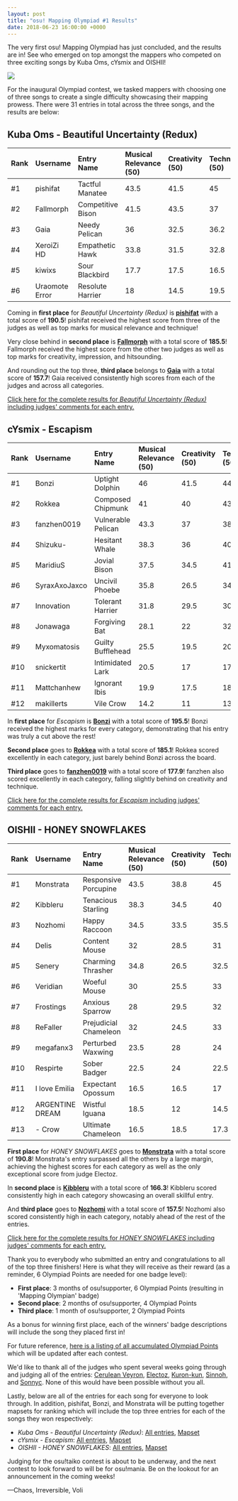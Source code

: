 ```yaml
---
layout: post
title: "osu! Mapping Olympiad #1 Results"
date: 2018-06-23 16:00:00 +0000
---
```


The very first osu! Mapping Olympiad has just concluded, and the results are in! See who emerged on top amongst the mappers who competed on three exciting songs by Kuba Oms, cYsmix and OISHII!

[![](https://osu.ppy.sh/wiki/shared/news/banners/osu_mapping_olympiad.jpg)](https://osu.ppy.sh/community/contests/63)

For the inaugural Olympiad contest, we tasked mappers with choosing one of three songs to create a single difficulty showcasing their mapping prowess. There were 31 entries in total across the three songs, and the results are below:

## Kuba Oms - Beautiful Uncertainty (Redux)

| Rank | Username | Entry Name | Musical Relevance (50) | Creativity (50) | Technique (50) | Impression (50) | Hitsounding (25) | Total Score |
| :-- | :-- | :-- | :-- | :-- | :-- | :-- | :-- | :-- |
| \#1 | pishifat | Tactful Manatee | 43.5 | 41.5 | 45 | 41.5 | 19 | **190.5** |
| \#2 | Fallmorph | Competitive Bison | 41.5 | 43.5 | 37 | 43.5 | 20 | **185.5** |
| \#3 | Gaia | Needy Pelican | 36 | 32.5 | 36.2 | 35 | 18 | **157.7** |
| \#4 | XeroiZi HD | Empathetic Hawk | 33.8 | 31.5 | 32.8 | 31.6 | 17.3 | **147** |
| \#5 | kiwixs | Sour Blackbird | 17.7 | 17.5 | 16.5 | 18 | 7.5 | **77.2** |
| \#6 | Uraomote Error | Resolute Harrier | 18 | 14.5 | 19.5 | 18 | 4 | **74** |

Coming in **first place** for *Beautiful Uncertainty (Redux)* is [**pishifat**](https://osu.ppy.sh/users/3178418) with a total score of **190.5**! pishifat received the highest score from three of the judges as well as top marks for musical relevance and technique!

Very close behind in **second place** is [**Fallmorph**](https://osu.ppy.sh/users/5720389) with a total score of **185.5**! Fallmorph received the highest score from the other two judges as well as top marks for creativity, impression, and hitsounding.

And rounding out the top three, **third place** belongs to [**Gaia**](https://osu.ppy.sh/users/2683648) with a total score of **157.7**! Gaia received consistently high scores from each of the judges and across all categories.

[Click here for the complete results for *Beautiful Uncertainty (Redux)* including judges' comments for each entry.](https://docs.google.com/spreadsheets/d/1Q_5ATaQR25fLneqR2uG4T_Pj-xsKb9Y6QJ7d3t8wQII/edit?usp=sharing)

## cYsmix - Escapism

| Rank | Username | Entry Name | Musical Relevance (50) | Creativity (50) | Technique (50) | Impression (50) | Hitsounding (25) | Total Score |
| :-- | :-- | :-- | :-- | :-- | :-- | :-- | :-- | :-- |
| \#1 | Bonzi | Uptight Dolphin | 46 | 41.5 | 44.5 | 43 | 20.5 | **195.5** |
| \#2 | Rokkea | Composed Chipmunk | 41 | 40 | 43.3 | 42.5 | 18.3 | **185.1** |
| \#3 | fanzhen0019 | Vulnerable Pelican | 43.3 | 37 | 38.3 | 40 | 19.3 | **177.9** |
| \#4 | Shizuku- | Hesitant Whale | 38.3 | 36 | 40.8 | 38.3 | 14.5 | **167.9** |
| \#5 | MaridiuS | Jovial Bison | 37.5 | 34.5 | 41 | 35.8 | 18.3 | **167.1** |
| \#6 | SyraxAxoJaxco | Uncivil Phoebe | 35.8 | 26.5 | 34.5 | 33 | 21.3 | **151.1** |
| \#7 | Innovation | Tolerant Harrier | 31.8 | 29.5 | 30 | 29 | 7 | **127.3** |
| \#8 | Jonawaga | Forgiving Bat | 28.1 | 22 | 32 | 28.5 | 3.5 | **114.1** |
| \#9 | Myxomatosis | Guilty Bufflehead | 25.5 | 19.5 | 20.7 | 23 | 14.9 | **103.6** |
| \#10 | snickertit | Intimidated Lark | 20.5 | 17 | 17.8 | 17.5 | 7 | **79.8** |
| \#11 | Mattchanhew | Ignorant Ibis | 19.9 | 17.5 | 18.5 | 18.8 | 3.5 | **78.2** |
| \#12 | makillerts | Vile Crow | 14.2 | 11 | 13.2 | 14 | 7.3 | **59.7** |

In **first place** for *Escapism* is [**Bonzi**](https://osu.ppy.sh/users/1313969) with a total score of **195.5**! Bonzi received the highest marks for every category, demonstrating that his entry was truly a cut above the rest!

**Second place** goes to [**Rokkea**](https://osu.ppy.sh/users/2500099) with a total score of **185.1**! Rokkea scored excellently in each category, just barely behind Bonzi across the board.

**Third place** goes to [**fanzhen0019**](https://osu.ppy.sh/users/418699) with a total score of **177.9**! fanzhen also scored excellently in each category, falling slightly behind on creativity and technique.

[Click here for the complete results for *Escapism* including judges' comments for each entry.](https://docs.google.com/spreadsheets/d/1ZcS7sDjjJSeiHs17ZX0k9p5fouZlqVQWJ59LR363Fnc/edit?usp=sharing)

## OISHII - HONEY SNOWFLAKES

| Rank | Username | Entry Name | Musical Relevance (50) | Creativity (50) | Technique (50) | Impression (50) | Hitsounding (25) | Total Score |
| :-- | :-- | :-- | :-- | :-- | :-- | :-- | :-- | :-- |
| \#1 | Monstrata | Responsive Porcupine | 43.5 | 38.8 | 45 | 42 | 21.5 | **190.8** |
| \#2 | Kibbleru | Tenacious Starling | 38.3 | 34.5 | 40 | 34 | 19.5 | **166.3** |
| \#3 | Nozhomi | Happy Raccoon | 34.5 | 33.5 | 35.5 | 35.5 | 18.5 | **157.5** |
| \#4 | Delis | Content Mouse | 32 | 28.5 | 31 | 31 | 18.3 | **140.8** |
| \#5 | Senery | Charming Thrasher | 34.8 | 26.5 | 32.5 | 28.5 | 16.5 | **138.8** |
| \#6 | Veridian | Woeful Mouse | 30 | 25.5 | 33 | 30 | 17 | **135.5** |
| \#7 | Frostings | Anxious Sparrow | 28 | 29.5 | 32 | 28.3 | 16.8 | **134.6** |
| \#8 | ReFaller | Prejudicial Chameleon | 32 | 24.5 | 33 | 27 | 17.5 | **134** |
| \#9 | megafanx3 | Perturbed Waxwing | 23.5 | 28 | 24 | 23.5 | 9.5 | **108.5** |
| \#10 | Respirte | Sober Badger | 22.5 | 24 | 22.5 | 22.2 | 8 | **99.2** |
| \#11 | I love Emilia | Expectant Opossum | 16.5 | 16.5 | 17 | 17 | 6 | **73** |
| \#12 | ARGENTINE DREAM | Wistful Iguana | 18.5 | 12 | 14.5 | 15 | 10.5 | **70.5** |
| \#13 | - Crow | Ultimate Chameleon | 16.5 | 18.5 | 17.3 | 17 | 1 | **70.3** |

**First place** for *HONEY SNOWFLAKES* goes to [**Monstrata**](https://osu.ppy.sh/users/2706438) with a total score of **190.8**! Monstrata's entry surpassed all the others by a large margin, achieving the highest scores for each category as well as the only exceptional score from judge Electoz.

In **second place** is [**Kibbleru**](https://osu.ppy.sh/users/3193504) with a total score of **166.3**! Kibbleru scored consistently high in each category showcasing an overall skillful entry.

And **third place** goes to [**Nozhomi**](https://osu.ppy.sh/users/2716981) with a total score of **157.5**! Nozhomi also scored consistently high in each category, notably ahead of the rest of the entries.

[Click here for the complete results for *HONEY SNOWFLAKES* including judges' comments for each entry.](https://docs.google.com/spreadsheets/d/1DFpLr0JEsoWqMHdKEN8ytN4uW0mYShUpe0VTp8k-08k/edit?usp=sharing)
  
Thank you to everybody who submitted an entry and congratulations to all of the top three finishers! Here is what they will receive as their reward (as a reminder, 6 Olympiad Points are needed for one badge level):

- **First place**: 3 months of osu!supporter, 6 Olympiad Points (resulting in 'Mapping Olympian' badge)
- **Second place**: 2 months of osu!supporter, 4 Olympiad Points
- **Third place**: 1 month of osu!supporter, 2 Olympiad Points

As a bonus for winning first place, each of the winners' badge descriptions will include the song they placed first in!

For future reference, [here is a listing of all accumulated Olympiad Points](https://docs.google.com/spreadsheets/d/1_gIDJwTOgIhGr2h4069-r1C-2GHuV--5wtwPywzYsz8/edit?usp=sharing) which will be updated after each contest.

We'd like to thank all of the judges who spent several weeks going through and judging all of the entries: [Cerulean Veyron](https://osu.ppy.sh/users/1886524), [Electoz](https://osu.ppy.sh/users/6485263), [Kuron-kun](https://osu.ppy.sh/users/2697284), [Sinnoh](https://osu.ppy.sh/users/4236057), and [Sonnyc](https://osu.ppy.sh/users/11771). None of this would have been possible without you all.

Lastly, below are all of the entries for each song for everyone to look through. In addition, pishifat, Bonzi, and Monstrata will be putting together mapsets for ranking which will include the top three entries for each of the songs they won respectively:

- *Kuba Oms - Beautiful Uncertainty (Redux)*: [All entries](https://drive.google.com/open?id=1yYaGqLcZLitH9g_KxENJqOOT6PtXTFul), [Mapset](https://osu.ppy.sh/beatmapsets/801774)
- *cYsmix - Escapism*: [All entries](https://drive.google.com/open?id=10gw1hnY-JgrMMQ6a54ngX3GcwK-on6wg), [Mapset](https://osu.ppy.sh/beatmapsets/801862)
- *OISHII - HONEY SNOWFLAKES*: [All entries](https://drive.google.com/open?id=1Fh_unuEzgb1DSdOMEwgcuPVdQebn83zt), [Mapset](https://osu.ppy.sh/beatmapsets/801776)

Judging for the osu!taiko contest is about to be underway, and the next contest to look forward to will be for osu!mania. Be on the lookout for an announcement in the coming weeks!

—Chaos, Irreversible, Voli
